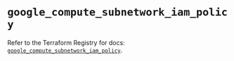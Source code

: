 # `google_compute_subnetwork_iam_policy`

Refer to the Terraform Registry for docs: [`google_compute_subnetwork_iam_policy`](https://registry.terraform.io/providers/hashicorp/google-beta/6.46.0/docs/resources/google_compute_subnetwork_iam_policy).
